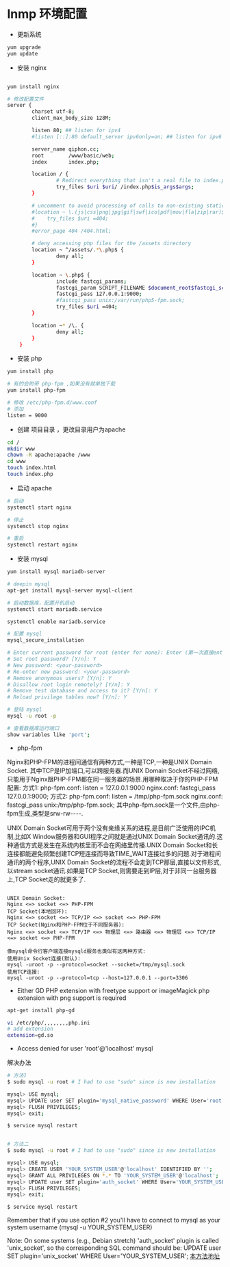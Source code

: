 # lnmp 环境配置

- 更新系统

```sh
yum upgrade
yum update

```

- 安装 nginx

```sh

yum install nginx

# 修改配置文件
server {
        charset utf-8;
        client_max_body_size 128M;

        listen 80; ## listen for ipv4
        #listen [::]:80 default_server ipv6only=on; ## listen for ipv6

        server_name qiphon.cc;
        root        /www/basic/web;
        index       index.php;

        location / {
                # Redirect everything that isn't a real file to index.php
                try_files $uri $uri/ /index.php$is_args$args;
        }

        # uncomment to avoid processing of calls to non-existing static files by Yii
        #location ~ \.(js|css|png|jpg|gif|swf|ico|pdf|mov|fla|zip|rar)$ {
        #    try_files $uri =404;
        #}
        #error_page 404 /404.html;

        # deny accessing php files for the /assets directory
        location ~ ^/assets/.*\.php$ {
                deny all;
        }

        location ~ \.php$ {
                include fastcgi_params;
                fastcgi_param SCRIPT_FILENAME $document_root$fastcgi_script_name;
                fastcgi_pass 127.0.0.1:9000;
                #fastcgi_pass unix:/var/run/php5-fpm.sock;
                try_files $uri =404;
        }

        location ~* /\. {
                deny all;
        }
    }


```

- 安装 php 

```sh
yum install php 

# 有的会附带 php-fpm ,如果没有就单独下载 
yum install php-fpm

# 修改 /etc/php-fpm.d/www.conf
# 添加 
listen = 9000
```

- 创建 项目目录 ，更改目录用户为apache

```sh
cd /
mkdir www
chown -R apache:apache /www 
cd www
touch index.html
touch index.php
```
- 启动 apache 

```sh
# 启动
systemctl start nginx

# 停止 
systemctl stop nginx

# 重启
systemctl restart nginx

```

- 安装 mysql

```sh
yum install mysql mariadb-server 

# deepin mysql
apt-get install mysql-server mysql-client 

# 启动数据库，配置开机启动
systemctl start mariadb.service

systemctl enable mariadb.service

# 配置 mysql
mysql_secure_installation

# Enter current password for root (enter for none): Enter (第一次直接enter，以后需要输入密码)
# Set root password? [Y/n]: Y
# New password: <your-password>
# Re-enter new password: <your-password>
# Remove anonymous users? [Y/n]: Y
# Disallow root login remotely? [Y/n]: Y
# Remove test database and access to it? [Y/n]: Y
# Reload privilege tables now? [Y/n]: Y

# 登陆 mysql
mysql -u root -p

# 查看数据库运行端口
show variables like 'port';

````

- php-fpm 

Nginx和PHP-FPM的进程间通信有两种方式,一种是TCP,一种是UNIX Domain Socket.
其中TCP是IP加端口,可以跨服务器.而UNIX Domain Socket不经过网络,只能用于Nginx跟PHP-FPM都在同一服务器的场景.用哪种取决于你的PHP-FPM配置:
方式1:
php-fpm.conf: listen = 127.0.0.1:9000
nginx.conf: fastcgi_pass 127.0.0.1:9000;
方式2:
php-fpm.conf: listen = /tmp/php-fpm.sock
nginx.conf: fastcgi_pass unix:/tmp/php-fpm.sock;
其中php-fpm.sock是一个文件,由php-fpm生成,类型是srw-rw----.

UNIX Domain Socket可用于两个没有亲缘关系的进程,是目前广泛使用的IPC机制,比如X Window服务器和GUI程序之间就是通过UNIX Domain Socket通讯的.这种通信方式是发生在系统内核里而不会在网络里传播.UNIX Domain Socket和长连接都能避免频繁创建TCP短连接而导致TIME_WAIT连接过多的问题.对于进程间通讯的两个程序,UNIX Domain Socket的流程不会走到TCP那层,直接以文件形式,以stream socket通讯.如果是TCP Socket,则需要走到IP层,对于非同一台服务器上,TCP Socket走的就更多了.

```

UNIX Domain Socket:
Nginx <=> socket <=> PHP-FPM
TCP Socket(本地回环):
Nginx <=> socket <=> TCP/IP <=> socket <=> PHP-FPM
TCP Socket(Nginx和PHP-FPM位于不同服务器):
Nginx <=> socket <=> TCP/IP <=> 物理层 <=> 路由器 <=> 物理层 <=> TCP/IP <=> socket <=> PHP-FPM

像mysql命令行客户端连接mysqld服务也类似有这两种方式:
使用Unix Socket连接(默认):
mysql -uroot -p --protocol=socket --socket=/tmp/mysql.sock
使用TCP连接:
mysql -uroot -p --protocol=tcp --host=127.0.0.1 --port=3306

```

- Either GD PHP extension with freetype support or imageMagick php extension with png support is required

```sh
apt-get install php-gd

vi /etc/php/,,,,,,,,php.ini
# add extension
extension=gd.so


```


- Access denied for user 'root'@'localhost'  mysql

解决办法

```bash
# 方法1
$ sudo mysql -u root # I had to use "sudo" since is new installation

mysql> USE mysql;
mysql> UPDATE user SET plugin='mysql_native_password' WHERE User='root';
mysql> FLUSH PRIVILEGES;
mysql> exit;

$ service mysql restart


# 方法二
$ sudo mysql -u root # I had to use "sudo" since is new installation

mysql> USE mysql;
mysql> CREATE USER 'YOUR_SYSTEM_USER'@'localhost' IDENTIFIED BY '';
mysql> GRANT ALL PRIVILEGES ON *.* TO 'YOUR_SYSTEM_USER'@'localhost';
mysql> UPDATE user SET plugin='auth_socket' WHERE User='YOUR_SYSTEM_USER';
mysql> FLUSH PRIVILEGES;
mysql> exit;

$ service mysql restart

```

Remember that if you use option #2 you'll have to connect to mysql as your system username (mysql -u YOUR_SYSTEM_USER)

Note: On some systems (e.g., Debian stretch) 'auth_socket' plugin is called 'unix_socket', so the corresponding SQL command should be: UPDATE user SET plugin='unix_socket' WHERE User='YOUR_SYSTEM_USER';
[本方法地址](https://stackoverflow.com/questions/39281594/error-1698-28000-access-denied-for-user-rootlocalhost)